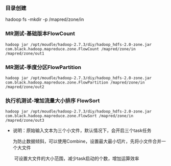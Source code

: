 ### 目录创建

hadoop fs -mkdir -p /mapred/zone/in



### MR测试-基础版本FlowCount


```
hadoop jar /opt/moudle/hadoop-2.7.3/diy/hadoop_hdfs-2.0-zone.jar com.black.hadoop.mapreduce.zone.FlowCount /mapred/zone/in /mapred/zone/out1
```

### MR测试-季度分区FlowPartition



```
hadoop jar /opt/moudle/hadoop-2.7.3/diy/hadoop_hdfs-2.0-zone.jar com.black.hadoop.mapreduce.zone.FlowPartition /mapred/zone/in /mapred/zone/out2
```



### 执行机测试-增加流量大小排序 FlowSort

```
hadoop jar /opt/moudle/hadoop-2.7.3/diy/hadoop_hdfs-2.0-zone.jar com.black.hadoop.mapreduce.zone.FlowSort /mapred/zone/in /mapred/zone/out3
```

- 说明：原始输入文本为三个小文件，默认情况下，会开启三个task任务

  ​	为防止数据倾斜，可以使用Combine，设置最大最小切片，先将小文件合并一个大文件

  ​	可设置大文件的大小范围，减少task启动的个数，增加运算效率





